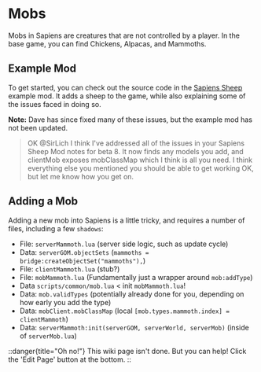 # Mobs

Mobs in Sapiens are creatures that are not controlled by a player. In the base game, you can find Chickens, Alpacas, and Mammoths.

## Example Mod

To get started, you can check out the source code in the [Sapiens Sheep](https://github.com/SirLich/sapiens-sheep) example mod. It adds a sheep to the game, while also explaining some of the issues faced in doing so.

**Note:** Dave has since fixed many of these issues, but the example mod has not been updated.

> OK @SirLich  I think I've addressed all of the issues in your Sapiens Sheep Mod notes for beta 8. It now finds any models you add, and clientMob exposes mobClassMap which I think is all you need. I think everything else you mentioned you should be able to get working OK, but let me know how you get on.


## Adding a Mob

Adding a new mob into Sapiens is a little tricky, and requires a number of files, including a few `shadows`:

 - File: `serverMammoth.lua` (server side logic, such as update cycle)
 - Data: `serverGOM.objectSets` (`mammoths = bridge:createObjectSet("mammoths"),`)
 - File: `clientMammoth.lua` (stub?)
 - File: `mobMammoth.lua` (Fundamentally just a wrapper around `mob:addType`)
 - Data `scripts/common/mob.lua` < init `mobMammoth.lua`!
 - Data: `mob.validTypes` (potentially already done for you, depending on how early you add the type)
 - Data: `mobClient.mobClassMap` (local `[mob.types.mammoth.index] = clientMammoth`)
 - Data: `serverMammoth:init(serverGOM, serverWorld, serverMob)` (inside of `serverMob.lua`)


::danger{title="Oh no!"}
This wiki page isn't done. But you can help! Click the 'Edit Page' button at the bottom.
::
